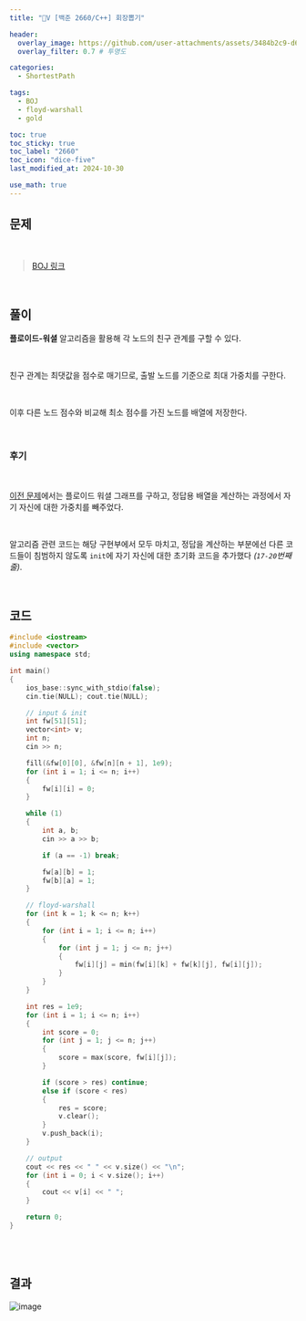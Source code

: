 ```yaml
---
title: "💛V [백준 2660/C++] 회장뽑기"

header:
  overlay_image: https://github.com/user-attachments/assets/3484b2c9-d625-457e-a8d4-7da5d66fd934
  overlay_filter: 0.7 # 투명도

categories:
  - ShortestPath

tags:
  - BOJ
  - floyd-warshall
  - gold

toc: true
toc_sticky: true
toc_label: "2660"
toc_icon: "dice-five"
last_modified_at: 2024-10-30

use_math: true
---
```


## **문제**

<br>

> [BOJ 링크](https://www.acmicpc.net/problem/2660)




<br>


## **풀이**

**플로이드-워셜** 알고리즘을 활용해 각 노드의 친구 관계를 구할 수 있다. 

<br>

친구 관계는 최댓값을 점수로 매기므로, 출발 노드를 기준으로 최대 가중치를 구한다. 

<br>

이후 다른 노드 점수와 비교해 최소 점수를 가진 노드를 배열에 저장한다.

<br>

### 후기

<br>

[이전 문제](https://yj59.github.io/shortestpath/s1389/)에서는 플로이드 워셜 그래프를 구하고, 정답용 배열을 계산하는 과정에서 자기 자신에 대한 가중치를 빼주었다. 

<br>

알고리즘 관련 코드는 해당 구현부에서 모두 마치고, 정답을 계산하는 부분에선 다른 코드들이 침범하지 않도록 `init`에 자기 자신에 대한 초기화 코드을 추가했다 *(`17-20`번째 줄)*.

<br>


## **코드**


```c++
#include <iostream>
#include <vector>
using namespace std;

int main()
{
	ios_base::sync_with_stdio(false);
	cin.tie(NULL); cout.tie(NULL);

	// input & init
	int fw[51][51];
	vector<int> v;
	int n;
	cin >> n;

	fill(&fw[0][0], &fw[n][n + 1], 1e9);
	for (int i = 1; i <= n; i++)
	{
		fw[i][i] = 0;
	}

	while (1)
	{
		int a, b;
		cin >> a >> b;

		if (a == -1) break;

		fw[a][b] = 1;
		fw[b][a] = 1;
	}

	// floyd-warshall
	for (int k = 1; k <= n; k++)
	{
		for (int i = 1; i <= n; i++)
		{
			for (int j = 1; j <= n; j++)
			{
				fw[i][j] = min(fw[i][k] + fw[k][j], fw[i][j]);
			}
		}
	}

	int res = 1e9;
	for (int i = 1; i <= n; i++)
	{
		int score = 0;
		for (int j = 1; j <= n; j++)
		{
			score = max(score, fw[i][j]);
		}

		if (score > res) continue;
		else if (score < res)
		{
			res = score;
			v.clear();
		}
		v.push_back(i);
	}

	// output
	cout << res << " " << v.size() << "\n";
	for (int i = 0; i < v.size(); i++)
	{
		cout << v[i] << " ";
	}

	return 0;
}
```

<br><br>


## 결과

![image](https://github.com/user-attachments/assets/e23e527e-9a82-46d5-8677-887d271b5b75)